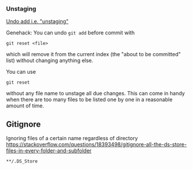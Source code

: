 ### Unstaging
[Undo add i.e. "unstaging"](https://stackoverflow.com/questions/348170/how-do-i-undo-git-add-before-commit)

Genehack: 
You can undo `git add` before commit with
```
git reset <file>
```

which will remove it from the current index (the "about to be committed" list) without changing anything else.

You can use

```
git reset
```

without any file name to unstage all due changes. This can come in handy when there are too many files to be listed one by one in a reasonable amount of time.

## Gitignore
Ignoring files of a certain name regardless of directory
https://stackoverflow.com/questions/18393498/gitignore-all-the-ds-store-files-in-every-folder-and-subfolder
````
**/.DS_Store
````